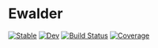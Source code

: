 # Ewalder

[![Stable](https://img.shields.io/badge/docs-stable-blue.svg)](https://kbarros.github.io/Ewalder.jl/stable/)
[![Dev](https://img.shields.io/badge/docs-dev-blue.svg)](https://kbarros.github.io/Ewalder.jl/dev/)
[![Build Status](https://github.com/kbarros/Ewalder.jl/actions/workflows/CI.yml/badge.svg?branch=main)](https://github.com/kbarros/Ewalder.jl/actions/workflows/CI.yml?query=branch%3Amain)
[![Coverage](https://codecov.io/gh/kbarros/Ewalder.jl/branch/main/graph/badge.svg)](https://codecov.io/gh/kbarros/Ewalder.jl)
